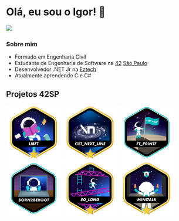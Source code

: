 # Olá, eu sou o Igor! :wave:

<a href="https://www.linkedin.com/in/igorvazf" target="_blank" alt="Linkedin">
<img src="https://img.shields.io/badge/-Linkedin-blue?style=flat-square&logo=Linkedin&logoColor=white&link=https://www.linkedin.com/in/igorvazf" /></a>

### Sobre mim

* Formado em Engenharia Civil
* Estudante de Engenharia de Software na [42](https://www.42.fr) [São Paulo](https://www.42sp.org.br)
* Desenvolvedor .NET Jr na [Eztech](https://eztech.ind.br/)
* Atualmente aprendendo C e C#

## Projetos 42SP

[![](./icons/libftm.png)](https://github.com/igorvazf/libft)
[![](./icons/get_next_linem.png)](https://github.com/igorvazf/get_next_line)
[![](./icons/ft_printfe.png)](https://github.com/igorvazf/ft_printf)
[![](./icons/born2beroote.png)](https://github.com/igorvazf/born2beroot)
[![](./icons/so_longm.png)](https://github.com/igorvazf/so_long)
[![](./icons/minitalkm.png)](https://github.com/igorvazf/minitalk)
